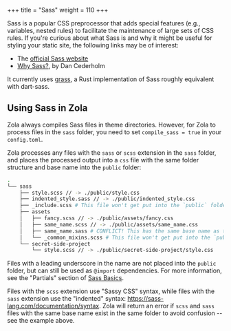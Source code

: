 +++
title = "Sass"
weight = 110
+++

Sass is a popular CSS preprocessor that adds special features (e.g., variables, nested rules) to facilitate the
maintenance of large sets of CSS rules. If you're curious about what Sass
is and why it might be useful for styling your static site, the following links
may be of interest:

* The [official Sass website](https://sass-lang.com/)
* [Why Sass?](https://alistapart.com/article/why-sass), by Dan Cederholm

It currently uses [grass](https://github.com/connorskees/grass), a Rust implementation of Sass roughly equivalent
with dart-sass.

## Using Sass in Zola

Zola always compiles Sass files in theme directories.
However, for Zola to process files in the `sass` folder, you need to set `compile_sass = true` in your `config.toml`.

Zola processes any files with the `sass` or `scss` extension in the `sass`
folder, and places the processed output into a `css` file with the same folder
structure and base name into the `public` folder:

```bash
.
└── sass
    ├── style.scss // -> ./public/style.css
    ├── indented_style.sass // -> ./public/indented_style.css
    ├── _include.scss # This file won't get put into the `public` folder, but other files can @import it.
    ├── assets
    │   ├── fancy.scss // -> ./public/assets/fancy.css
    │   ├── same_name.scss // -> ./public/assets/same_name.css
    │   ├── same_name.sass # CONFLICT! This has the same base name as the file above, so Zola will return an error.
    │   └── _common_mixins.scss # This file won't get put into the `public` folder, but other files can @import it.
    └── secret-side-project
        └── style.scss // -> ./public/secret-side-project/style.css
```

Files with a leading underscore in the name are not placed into the `public`
folder, but can still be used as `@import` dependencies. For more information, see the "Partials" section of
[Sass Basics](https://sass-lang.com/guide).

Files with the `scss` extension use "Sassy CSS" syntax,
while files with the `sass` extension use the "indented" syntax: <https://sass-lang.com/documentation/syntax>.
Zola will return an error if `scss` and `sass` files with the same
base name exist in the same folder to avoid confusion -- see the example above.
